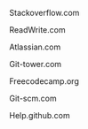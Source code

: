 Stackoverflow.com

ReadWrite.com

Atlassian.com

Git-tower.com

Freecodecamp.org

Git-scm.com

Help.github.com

